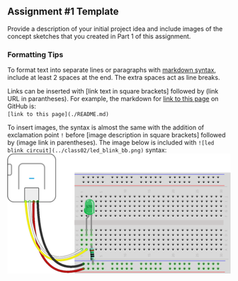 ## Assignment #1 Template  

Provide a description of your initial project idea and include images of the concept sketches that you created in Part 1 of this assignment.  
  
### Formatting Tips  
   
To format text into separate lines or paragraphs with [markdown syntax](https://docs.github.com/en/get-started/writing-on-github/getting-started-with-writing-and-formatting-on-github/basic-writing-and-formatting-syntax), include at least 2 spaces at the end.  The extra spaces act as line breaks.  

Links can be inserted with [link text in square brackets] followed by (link URL in parantheses).  For example, the markdown for [link to this page](./README.md) on GitHub is:  
`[link to this page](./README.md)`  
  
To insert images, the syntax is almost the same with the addition of exclamation point `!` before [image description in square brackets] followed by (image link in parentheses).  The image below is included with `![led blink circuit](../class02/led_blink_bb.png)` syntax:   
![blink led circuit](../class02/led_blink_bb.png) 